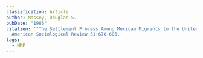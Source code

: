 ```yaml
---
classification: Article
author: Massey, Douglas S.
pubDate: "1986"
citation: '"The Settlement Process Among Mexican Migrants to the United States."
  American Sociological Review 51:670-685.'
tags:
  - MMP
---
```

